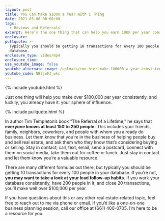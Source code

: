 ```yaml
---
layout: post
title: You Can Make $100K a Year With 1 Thing
date: 2021-05-06 00:00:00
tags:
  - Reviews and Referrals
excerpt: Here’s the one thing that can help you earn 100K per year consistently.
enclosure:
pullquote: >-
  Typically you should be getting 10 transactions for every 100 people in your
  database.
enclosure_type: video/mp4
enclosure_time:
use_youtube_image: false
youtube_alternate_image: /uploads/ron-hier-make-100000-a-year-consistently-yt.jpg
youtube_code: NBljwFZ_wkc
---
```

{% include youtube.html %}

Just one thing will help you make over $100,000 per year consistently, and luckily, you already have it: your sphere of influence.&nbsp;

{% include pullquote.html %}

In author Tim Templeton’s book “The Referral of a Lifetime,” he says that **everyone knows at least 150 to 250 people.**&nbsp;This includes your friends, family, neighbors, coworkers, and people with whom you already do business. Let them know that you’re in the business of helping people buy and sell real estate, and ask them who they know that’s considering buying or selling. Stay in contact; call, text, email, send a postcard, connect with them on social media, take them out for coffee or lunch. Just stay in contact and let them know you’re a valuable resource.&nbsp;

There are many different formulas out there, but typically you should be getting 10 transactions for every 100 people in your database. If you’re not, **you may want to take a look at your lead follow-up habits**. If you work your database consistently, have 200 people in it, and close 20 transactions, you’ll make well over $100,000 per year.&nbsp;

If you have questions about this or any other real estate-related topic, feel free to reach out to me via phone or email. If you’d like a one-on-one business planning session, call our office at (661) 400-0705. I’m here to be a resource for you.
